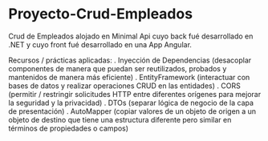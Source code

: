 # Proyecto-Crud-Empleados
Crud de Empleados alojado en Minimal Api cuyo back fué desarrollado en .NET y cuyo front fué desarrollado en una App Angular. 

Recursos / prácticas aplicadas:
. Inyección de Dependencias (desacoplar componentes de manera que puedan ser reutilizados, probados y mantenidos de manera más eficiente)
. EntityFramework (interactuar con bases de datos y realizar operaciones CRUD en las entidades)
. CORS (permitir / restringir solicitudes HTTP entre diferentes orígenes para mejorar la seguridad y la privacidad)
. DTOs (separar lógica de negocio de la capa de presentación)
. AutoMapper (copiar valores de un objeto de origen a un objeto de destino que tiene una estructura diferente pero similar en términos de propiedades o campos)
